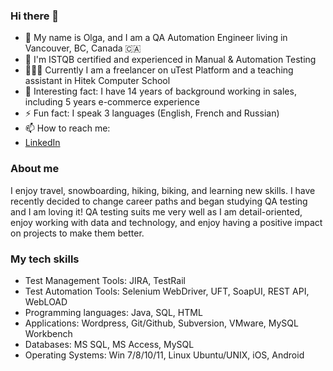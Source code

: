 ### Hi there 👋
- 🔭 My name is Olga, and I am a QA Automation Engineer living in Vancouver, BC, Canada 🇨🇦
- 🌱 I'm ISTQB certified and experienced in Manual & Automation Testing 
- 👩🏽‍💻 Currently I am a freelancer on uTest Platform and a teaching assistant in Hitek Computer School
- 👀 Interesting fact: I have 14 years of background working in sales, including 5 years e-commerce experience
- ⚡ Fun fact: I speak 3 languages (English, French and Russian) 
- 📫 How to reach me: 
- [LinkedIn](https://www.linkedin.com/in/olga-gogoleva-can/?locale=en_US)

### About me
I enjoy travel, snowboarding, hiking, biking, and learning new skills. I have recently decided to change career paths and began studying QA testing and I am loving it! QA testing suits me very well as I am detail-oriented, enjoy working with data and technology, and enjoy having a positive impact on projects to make them better.

### My tech skills
- Test Management Tools: 	JIRA, TestRail
- Test Automation Tools: 	Selenium WebDriver, UFT, SoapUI, REST API, WebLOAD
- Programming languages: 	Java, SQL, HTML
- Applications:           Wordpress, Git/Github, Subversion, VMware, MySQL Workbench
- Databases:              MS SQL, MS Access, MySQL 
- Operating Systems: 		  Win 7/8/10/11, Linux Ubuntu/UNIX, iOS, Android 
